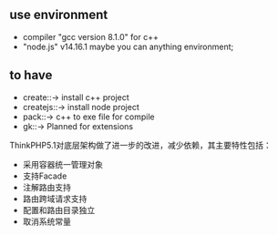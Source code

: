 ## use environment
*   compiler "gcc version 8.1.0" for c++
*	"node.js" v14.16.1 maybe you can anything environment;

## to have
*  create::->   install c++ project
*  createjs::-> install node project 
*  pack::->     c++ to exe file for compile
*  gk::->       Planned for extensions
	
	
ThinkPHP5.1对底层架构做了进一步的改进，减少依赖，其主要特性包括：

 + 采用容器统一管理对象
 + 支持Facade
 + 注解路由支持
 + 路由跨域请求支持
 + 配置和路由目录独立
 + 取消系统常量